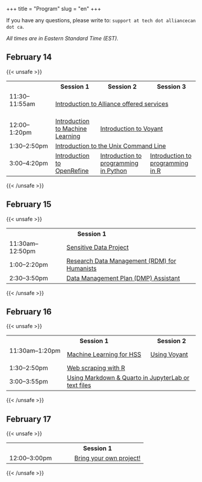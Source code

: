 +++
title = "Program"
slug = "en"
+++

If you have any questions, please write to: `support at tech dot alliancecan dot ca`.

*All times are in Eastern Standard Time (EST).*

## February 14

{{< unsafe >}}
  <table>
    <tr>
      <th></th>
      <th>Session 1</th>
      <th>Session 2</th>
      <th>Session 3</th>
    </tr>
    <tr>
      <td>11:30–11:55am &emsp;&emsp;&emsp;&emsp;&emsp;&emsp;</td>
      <td colspan="3"><a href="../intro">Introduction to Alliance offered services</a></td>
    </tr>
    <tr>
      <td>12:00–1:20pm</td>
      <td><a href="../mlintro">Introduction to Machine Learning</a></td>
      <td colspan="2"><a href="../voyant">Introduction to Voyant</a></td>
    </tr>
    <tr>
      <td>1:30–2:50pm</td>
      <td colspan="3"><a href="../unix">Introduction to the Unix Command Line</a></td>
    </tr>
    <tr>
      <td>3:00–4:20pm</td>
      <td><a href="../openrefine">Introduction to OpenRefine</a></td>
      <td><a href="../python">Introduction to programming in Python</a></td>
      <td><a href="../r">Introduction to programming in R</a></td>
    </tr>
  </table>
{{< /unsafe >}}

## February 15

{{< unsafe >}}
  <table>
    <tr>
      <th></th>
      <th><div style="float:left;width:40%;">Session 1</div></th>
    </tr>
    <tr>
      <td>11:30am–12:50pm</td>
      <td colspan="3"><a href="../sensitive">Sensitive Data Project</a></td>
    </tr>
    <tr>
      <td>1:00–2:20pm</td>
      <td colspan="3"><a href="../rdm">Research Data Management (RDM) for Humanists</a></td>
    </tr>
    <tr>
      <td>2:30–3:50pm</td>
      <td colspan="3"><a href="../dmp">Data Management Plan (DMP) Assistant</a></td>
    </tr>
  </table>
{{< /unsafe >}}

## February 16

{{< unsafe >}}
  <table>
    <tr>
      <th></th>
      <th><div style="float:left;width:70%;">Session 1</div></th>
      <th>Session 2</th>
    </tr>
    <tr>
      <td>11:30am–1:20pm &emsp;</td>
      <td><a href="../mlhss">Machine Learning for HSS</a></td>
      <td colspan="2"><a href="../usingvoyant">Using Voyant</a></td>
    </tr>
    <tr>
      <td>1:30–2:50pm</td>
      <td colspan="3"><a href="../webscraping">Web scraping with R</a></td>
    </tr>
    <tr>
      <td>3:00–3:55pm</td>
      <td colspan="3"><a href="../quarto">Using Markdown & Quarto in JupyterLab or text files</a></td>
    </tr>
  </table>
{{< /unsafe >}}

## February 17

{{< unsafe >}}
  <table>
    <tr>
      <th></th>
      <th><div style="float:left;width:70%;">Session 1</div></th>
    </tr>
    <tr>
      <td>12:00–3:00pm &emsp;&emsp;&ensp;</td>
      <td colspan="3"><a href="../project">Bring your own project!</a></td>
    </tr>
  </table>
{{< /unsafe >}}
